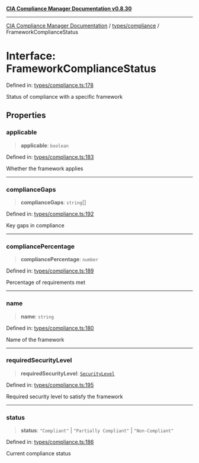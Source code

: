 [**CIA Compliance Manager Documentation v0.8.30**](../../../README.md)

***

[CIA Compliance Manager Documentation](../../../modules.md) / [types/compliance](../README.md) / FrameworkComplianceStatus

# Interface: FrameworkComplianceStatus

Defined in: [types/compliance.ts:178](https://github.com/Hack23/cia-compliance-manager/blob/6afa716316469147e542039d136ec79ffdbd4ac9/src/types/compliance.ts#L178)

Status of compliance with a specific framework

## Properties

### applicable

> **applicable**: `boolean`

Defined in: [types/compliance.ts:183](https://github.com/Hack23/cia-compliance-manager/blob/6afa716316469147e542039d136ec79ffdbd4ac9/src/types/compliance.ts#L183)

Whether the framework applies

***

### complianceGaps

> **complianceGaps**: `string`[]

Defined in: [types/compliance.ts:192](https://github.com/Hack23/cia-compliance-manager/blob/6afa716316469147e542039d136ec79ffdbd4ac9/src/types/compliance.ts#L192)

Key gaps in compliance

***

### compliancePercentage

> **compliancePercentage**: `number`

Defined in: [types/compliance.ts:189](https://github.com/Hack23/cia-compliance-manager/blob/6afa716316469147e542039d136ec79ffdbd4ac9/src/types/compliance.ts#L189)

Percentage of requirements met

***

### name

> **name**: `string`

Defined in: [types/compliance.ts:180](https://github.com/Hack23/cia-compliance-manager/blob/6afa716316469147e542039d136ec79ffdbd4ac9/src/types/compliance.ts#L180)

Name of the framework

***

### requiredSecurityLevel

> **requiredSecurityLevel**: [`SecurityLevel`](../../cia/type-aliases/SecurityLevel.md)

Defined in: [types/compliance.ts:195](https://github.com/Hack23/cia-compliance-manager/blob/6afa716316469147e542039d136ec79ffdbd4ac9/src/types/compliance.ts#L195)

Required security level to satisfy the framework

***

### status

> **status**: `"Compliant"` \| `"Partially Compliant"` \| `"Non-Compliant"`

Defined in: [types/compliance.ts:186](https://github.com/Hack23/cia-compliance-manager/blob/6afa716316469147e542039d136ec79ffdbd4ac9/src/types/compliance.ts#L186)

Current compliance status
